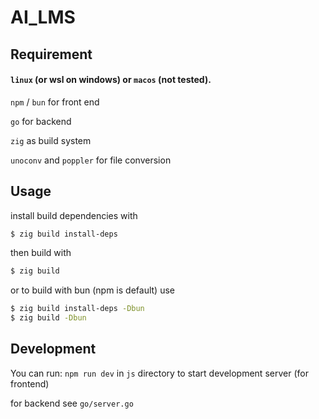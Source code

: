 # AI_LMS
## Requirement

#### `linux` (or wsl on windows) or `macos` (not tested).

`npm` / `bun` for front end

`go` for backend

`zig` as build system

`unoconv` and `poppler` for file conversion

## Usage

install build dependencies with
```bash
$ zig build install-deps
```
then build with
```bash
$ zig build
```

or to build with bun (npm is default) use
```bash
$ zig build install-deps -Dbun
$ zig build -Dbun
```
## Development

You can run: `npm run dev` in `js` directory to start development server (for frontend)

for backend see `go/server.go`
